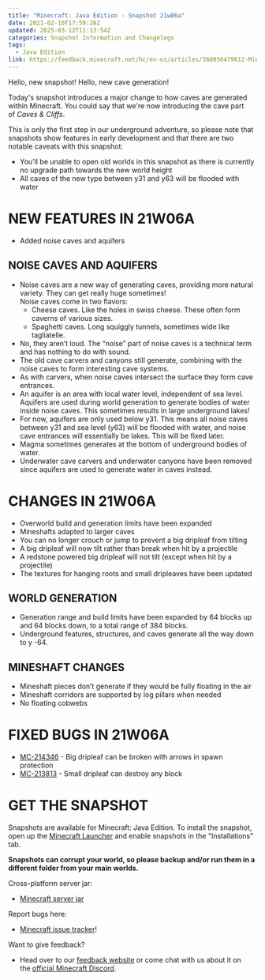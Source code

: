```yaml
---
title: "Minecraft: Java Edition - Snapshot 21w06a"
date: 2021-02-10T17:59:28Z
updated: 2025-03-12T11:13:54Z
categories: Snapshot Information and Changelogs
tags:
  - Java Edition
link: https://feedback.minecraft.net/hc/en-us/articles/360056479612-Minecraft-Java-Edition-Snapshot-21w06a
---
```


Hello, new snapshot! Hello, new cave generation! 

Today's snapshot introduces a major change to how caves are generated within Minecraft. You could say that we're now introducing the cave part of *Caves & Cliffs*. 

This is only the first step in our underground adventure, so please note that snapshots show features in early development and that there are two notable caveats with this snapshot:

- You'll be unable to open old worlds in this snapshot as there is currently no upgrade path towards the new world height
- All caves of the new type between y31 and y63 will be flooded with water

# NEW FEATURES IN 21W06A

- Added noise caves and aquifers

## NOISE CAVES AND AQUIFERS

- Noise caves are a new way of generating caves, providing more natural variety. They can get really huge sometimes!  
  Noise caves come in two flavors:
  - Cheese caves. Like the holes in swiss cheese. These often form caverns of various sizes.
  - Spaghetti caves. Long squiggly tunnels, sometimes wide like tagliatelle.
- No, they aren’t loud. The “noise” part of noise caves is a technical term and has nothing to do with sound.
- The old cave carvers and canyons still generate, combining with the noise caves to form interesting cave systems.
- As with carvers, when noise caves intersect the surface they form cave entrances.
- An aquifer is an area with local water level, independent of sea level. Aquifers are used during world generation to generate bodies of water inside noise caves. This sometimes results in large underground lakes!
- For now, aquifers are only used below y31. This means all noise caves between y31 and sea level (y63) will be flooded with water, and noise cave entrances will essentially be lakes. This will be fixed later.
- Magma sometimes generates at the bottom of underground bodies of water.
- Underwater cave carvers and underwater canyons have been removed since aquifers are used to generate water in caves instead.

# CHANGES IN 21W06A

- Overworld build and generation limits have been expanded
- Mineshafts adapted to larger caves
- You can no longer crouch or jump to prevent a big dripleaf from tilting
- A big dripleaf will now tilt rather than break when hit by a projectile
- A redstone powered big dripleaf will not tilt (except when hit by a projectile)
- The textures for hanging roots and small dripleaves have been updated

## WORLD GENERATION

- Generation range and build limits have been expanded by 64 blocks up and 64 blocks down, to a total range of 384 blocks.
- Underground features, structures, and caves generate all the way down to y -64.

## MINESHAFT CHANGES

- Mineshaft pieces don’t generate if they would be fully floating in the air
- Mineshaft corridors are supported by log pillars when needed
- No floating cobwebs

# FIXED BUGS IN 21W06A

- [MC-214346](https://stackedit.io/%5Bhttps://bugs.mojang.com/browse/MC-214346%5D(https://bugs.mojang.com/browse/MC-214346)) - Big dripleaf can be broken with arrows in spawn protection
- [MC-213813](https://stackedit.io/%5Bhttps://bugs.mojang.com/browse/MC-213813%5D(https://bugs.mojang.com/browse/MC-213813)) - Small dripleaf can destroy any block

# GET THE SNAPSHOT

Snapshots are available for Minecraft: Java Edition. To install the snapshot, open up the [Minecraft Launcher](https://www.minecraft.net/download.html) and enable snapshots in the "Installations" tab.

**Snapshots can corrupt your world, so please backup and/or run them in a different folder from your main worlds.**

Cross-platform server jar:

- [Minecraft server jar](https://launcher.mojang.com/v1/objects/6290ba4b475fca4a74de990c7fd8eccffd9654dd/server.jar)

Report bugs here:

- [Minecraft issue tracker](https://bugs.mojang.com/browse/MC)!

Want to give feedback?

- Head over to our [feedback website](https://aka.ms/CavesCliffsFeedback?ref=minecraftnet) or come chat with us about it on the [official Minecraft Discord](https://discordapp.com/invite/minecraft).
